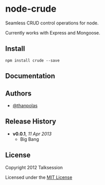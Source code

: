 # node-crude

Seamless CRUD control operations for node.

Currently works with Express and Mongoose.

## Install

```shell
npm install crude --save
```

## Documentation




## Authors

* [@thanpolas][thanpolas]

## Release History
- **v0.0.1**, *11 Apr 2013*
  - Big Bang

## License
Copyright 2012 Talksession

Licensed under the [MIT License](LICENSE-MIT)

[grunt]: http://gruntjs.com/
[Getting Started]: https://github.com/gruntjs/grunt/wiki/Getting-started
[Gruntfile]: https://github.com/gruntjs/grunt/wiki/Sample-Gruntfile "Grunt's Gruntfile.js"
[grunt-replace]: https://github.com/erickrdch/grunt-string-replace "Grunt string replace"
[grunt-S3]: https://github.com/pifantastic/grunt-s3 "grunt-s3 task"
[thanpolas]: https://github.com/thanpolas "Thanasis Polychronakis"
